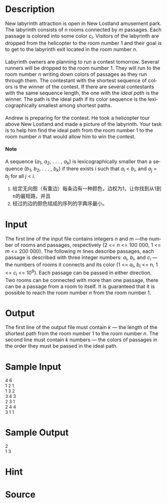 
# Description

<div class="content"><div class="ptx" lang="en-US"><span style="font-size: medium">New labyrinth attraction is open in New Lostland amusement park. The labyrinth consists of <i>n</i> rooms connected by <i>m</i> passages. Each passage is colored into some color <i>c<sub>i</sub></i>. Visitors of the labyrinth are dropped from the helicopter to the room number 1 and their goal is to get to the labyrinth exit located in the room number <i>n</i>.<br/>
<br/>
Labyrinth owners are planning to run a contest tomorrow. Several runners will be dropped to the room number 1. They will run to the room number <i>n</i> writing down colors of passages as they run through them. The contestant with the shortest sequence of colors is the winner of the contest. If there are several contestants with the same sequence length, the one with the <i>ideal path</i> is the winner. The path is the ideal path if its color sequence is the lexicographically smallest among shortest paths.<br/>
<br/>
Andrew is preparing for the contest. He took a helicopter tour above New Lostland and made a picture of the labyrinth. Your task is to help him find the ideal path from the room number 1 to the room number <i>n</i> that would allow him to win the contest. <br/>
<br/>
<b>Note</b><br/>
<br/>
A sequence (<i>a<sub>1</sub></i>, <i>a<sub>2</sub></i>, . . . , <i>a<sub>k</sub></i>) is lexicographically smaller than a sequence (<i>b<sub>1</sub></i>, <i>b<sub>2</sub></i>, . . . , <i>b<sub>k</sub></i>) if there exists i such that <i>a<sub>i</sub></i> &lt; <i>b<sub>i</sub></i>, and <i>a<sub>j</sub></i> = <i>b<sub>j</sub></i> for all <i>j</i> &lt; <i>i</i>.</span></div>
<ol>
    <li><span style="font-size: medium">给定无向图（有重边）每条边有一种颜色，边权为1，让你找到从1到n的最短路，并且 </span></li>
    <li class="alt"><span style="font-size: medium"><span class="comment">经过的边的颜色组成的序列的字典序最小。</span> </span></li>
</ol></div>

# Input

<div class="content"><div class="ptx" lang="en-US"><span style="font-size: medium">The first line of the input file contains integers <i>n</i> and <i>m</i> —the number of rooms and passages, respectively (2 &lt;= <i>n</i> &lt;= 100 000, 1 &lt;= <i>m</i> &lt;= 200 000). The following <i>m</i> lines describe passages, each passage is described with three integer numbers: <i>a<sub>i</sub></i>, <i>b<sub>i</sub></i>, and <i>c<sub>i</sub></i> — the numbers of rooms it connects and its color (1 &lt;= <i>a<sub>i</sub></i>, <i>b<sub>i</sub></i> &lt;= n, 1 &lt;= <i>c<sub>i</sub></i> &lt;= 10<sup>9</sup>). Each passage can be passed in either direction. Two rooms can be connected with more than one passage, there can be a passage from a room to itself. It is guaranteed that it is possible to reach the room number <i>n</i> from the room number 1.</span></div></div>

# Output

<div class="content"><div class="ptx" lang="en-US"><span style="font-size: medium">The first line of the output file must contain <i>k</i> — the length of the shortest path from the room number 1 to the room number <i>n</i>. The second line must contain <i>k</i> numbers — the colors of passages in the order they must be passed in the ideal path.</span></div></div>

# Sample Input

<div class="content"><span class="sampledata">4 6<br/>
1 2 1<br/>
1 3 2<br/>
3 4 3<br/>
2 3 1<br/>
2 4 4<br/>
3 1 1<br/>
</span></div>

# Sample Output

<div class="content"><span class="sampledata">2<br/>
1 3<br/>
</span></div>

# Hint

<div class="content"><p></p></div>

# Source

<div class="content"><p><a href="problemset.php?search="></a></p></div>

